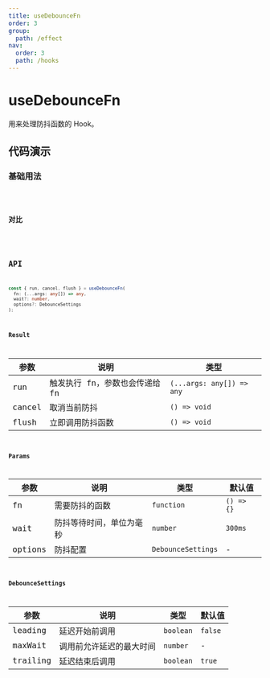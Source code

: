 ```yaml
---
title: useDebounceFn
order: 3
group:
  path: /effect
nav:
  order: 3
  path: /hooks
---
```


# useDebounceFn

用来处理防抖函数的 Hook。

## 代码演示

### 基础用法

<code src="./demos/Demo1.tsx" />

### 对比

<code src="./demos/Demo2.tsx" />

## API

```typescript
const { run, cancel, flush } = useDebounceFn(
  fn: (...args: any[]) => any,
  wait?: number,
  options?: DebounceSettings
);
```

### Result

| 参数   | 说明                           | 类型                      |
| ------ | ------------------------------ | ------------------------- |
| run    | 触发执行 fn，参数也会传递给 fn | `(...args: any[]) => any` |
| cancel | 取消当前防抖                   | `() => void`              |
| flush  | 立即调用防抖函数               | `() => void`              |

### Params

| 参数    | 说明                     | 类型               | 默认值     |
| ------- | ------------------------ | ------------------ | ---------- |
| fn      | 需要防抖的函数           | `function`         | `() => {}` |
| wait    | 防抖等待时间，单位为毫秒 | `number`           | `300ms`    |
| options | 防抖配置                 | `DebounceSettings` | -          |

### DebounceSettings

| 参数     | 说明                     | 类型      | 默认值  |
| -------- | ------------------------ | --------- | ------- |
| leading  | 延迟开始前调用           | `boolean` | `false` |
| maxWait  | 调用前允许延迟的最大时间 | `number`  | -       |
| trailing | 延迟结束后调用           | `boolean` | `true`  |
